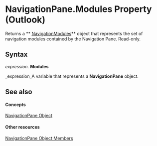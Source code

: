 
# NavigationPane.Modules Property (Outlook)

Returns a  ** [NavigationModules](4b0743d3-0a21-488c-27b2-31ae07129a61.md)** object that represents the set of navigation modules contained by the Navigation Pane. Read-only.


## Syntax

 _expression_. **Modules**

 _expression_A variable that represents a  **NavigationPane** object.


## See also


#### Concepts


 [NavigationPane Object](b6538c72-6115-99fc-c926-e0532a747823.md)
#### Other resources


 [NavigationPane Object Members](51660711-1940-cc66-d536-83b86ea25897.md)
